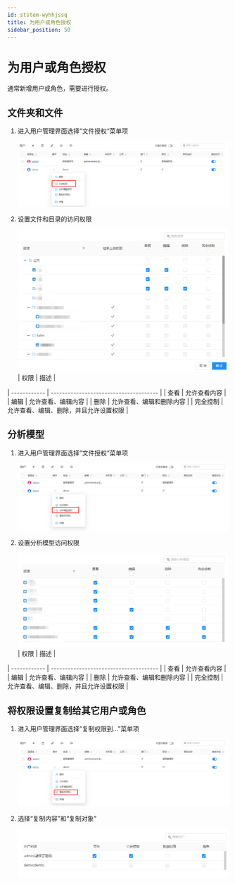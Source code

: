 ```yaml
---
id: ststem-wyhhjssq
title: 为用户或角色授权
sidebar_position: 50
---
```

# 为用户或角色授权

通常新增用户或角色，需要进行授权。

## 文件夹和文件

1. 进入用户管理界面选择”文件授权“菜单项

   <div align="left"><img src="../../static/img/datafor/system/image-20230110135906281.png"   /></div>

2. 设置文件和目录的访问权限

   <div align="left"><img src="../../static/img/datafor/system/image-20230110140725313.png"   /></div>
   | 权限         | 描述                                   |
| ------------ | -------------------------------------- |
| 查看         | 允许查看内容                           |
| 编辑         | 允许查看、编辑内容                     |
| 删除         | 允许查看、编辑和删除内容               |
| 完全控制     | 允许查看、编辑、删除，并且允许设置权限 |




## 分析模型

1. 进入用户管理界面选择”文件授权“菜单项

   <div align="left"><img src="../../static/img/datafor/system/image-20230110140900159.png"   /></div>

2. 设置分析模型访问权限

   <div align="left"><img src="../../static/img/datafor/system/image-20230110141029865.png"   /></div>
   | 权限         | 描述                                   |
| ------------ | -------------------------------------- |
| 查看         | 允许查看内容                           |
| 编辑         | 允许查看、编辑内容                     |
| 删除         | 允许查看、编辑和删除内容               |
| 完全控制     | 允许查看、编辑、删除，并且允许设置权限 |


## 将权限设置复制给其它用户或角色

1. 进入用户管理界面选择”复制权限到...”菜单项

   <div align="left"><img src="../../static/img/datafor/system/image-20230110141121922.png"   /></div>

2. 选择“复制内容”和“复制对象”

   <div align="left"><img src="../../static/img/datafor/system/image-20230110141411626.png"   /></div>
